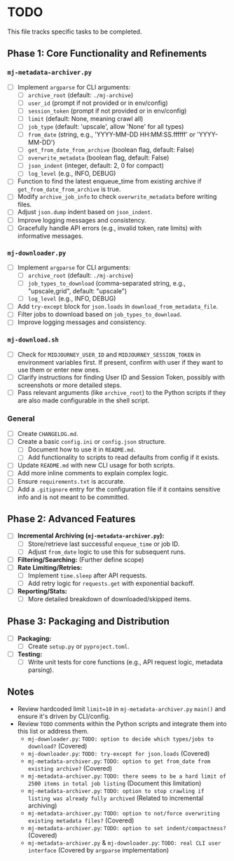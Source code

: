 # TODO

This file tracks specific tasks to be completed.

## Phase 1: Core Functionality and Refinements

### `mj-metadata-archiver.py`
- [ ] Implement `argparse` for CLI arguments:
    - [ ] `archive_root` (default: `./mj-archive`)
    - [ ] `user_id` (prompt if not provided or in env/config)
    - [ ] `session_token` (prompt if not provided or in env/config)
    - [ ] `limit` (default: None, meaning crawl all)
    - [ ] `job_type` (default: 'upscale', allow 'None' for all types)
    - [ ] `from_date` (string, e.g., 'YYYY-MM-DD HH:MM:SS.ffffff' or 'YYYY-MM-DD')
    - [ ] `get_from_date_from_archive` (boolean flag, default: False)
    - [ ] `overwrite_metadata` (boolean flag, default: False)
    - [ ] `json_indent` (integer, default: 2, 0 for compact)
    - [ ] `log_level` (e.g., INFO, DEBUG)
- [ ] Function to find the latest enqueue_time from existing archive if `get_from_date_from_archive` is true.
- [ ] Modify `archive_job_info` to check `overwrite_metadata` before writing files.
- [ ] Adjust `json.dump` indent based on `json_indent`.
- [ ] Improve logging messages and consistency.
- [ ] Gracefully handle API errors (e.g., invalid token, rate limits) with informative messages.

### `mj-downloader.py`
- [ ] Implement `argparse` for CLI arguments:
    - [ ] `archive_root` (default: `./mj-archive`)
    - [ ] `job_types_to_download` (comma-separated string, e.g., "upscale,grid", default: "upscale")
    - [ ] `log_level` (e.g., INFO, DEBUG)
- [ ] Add `try-except` block for `json.loads` in `download_from_metadata_file`.
- [ ] Filter jobs to download based on `job_types_to_download`.
- [ ] Improve logging messages and consistency.

### `mj-download.sh`
- [ ] Check for `MIDJOURNEY_USER_ID` and `MIDJOURNEY_SESSION_TOKEN` in environment variables first. If present, confirm with user if they want to use them or enter new ones.
- [ ] Clarify instructions for finding User ID and Session Token, possibly with screenshots or more detailed steps.
- [ ] Pass relevant arguments (like `archive_root`) to the Python scripts if they are also made configurable in the shell script.

### General
- [ ] Create `CHANGELOG.md`.
- [ ] Create a basic `config.ini` or `config.json` structure.
    - [ ] Document how to use it in `README.md`.
    - [ ] Add functionality to scripts to read defaults from config if it exists.
- [ ] Update `README.md` with new CLI usage for both scripts.
- [ ] Add more inline comments to explain complex logic.
- [ ] Ensure `requirements.txt` is accurate.
- [ ] Add a `.gitignore` entry for the configuration file if it contains sensitive info and is not meant to be committed.

## Phase 2: Advanced Features
- [ ] **Incremental Archiving (`mj-metadata-archiver.py`):**
    - [ ] Store/retrieve last successful `enqueue_time` or job ID.
    - [ ] Adjust `from_date` logic to use this for subsequent runs.
- [ ] **Filtering/Searching:** (Further define scope)
- [ ] **Rate Limiting/Retries:**
    - [ ] Implement `time.sleep` after API requests.
    - [ ] Add retry logic for `requests.get` with exponential backoff.
- [ ] **Reporting/Stats:**
    - [ ] More detailed breakdown of downloaded/skipped items.

## Phase 3: Packaging and Distribution
- [ ] **Packaging:**
    - [ ] Create `setup.py` or `pyproject.toml`.
- [ ] **Testing:**
    - [ ] Write unit tests for core functions (e.g., API request logic, metadata parsing).

## Notes
* Review hardcoded limit `limit=10` in `mj-metadata-archiver.py` `main()` and ensure it's driven by CLI/config.
* Review `TODO` comments within the Python scripts and integrate them into this list or address them.
    - `mj-downloader.py`: `TODO: option to decide which types/jobs to download?` (Covered)
    - `mj-downloader.py`: `TODO: try-except for json.loads` (Covered)
    - `mj-metadata-archiver.py`: `TODO: option to get from_date from existing archive?` (Covered)
    - `mj-metadata-archiver.py`: `TODO: there seems to be a hard limit of 2500 items in total job listing` (Document this limitation)
    - `mj-metadata-archiver.py`: `TODO: option to stop crawling if listing was already fully archived` (Related to incremental archiving)
    - `mj-metadata-archiver.py`: `TODO: option to not/force overwriting existing metadata files?` (Covered)
    - `mj-metadata-archiver.py`: `TODO: option to set indent/compactness?` (Covered)
    - `mj-metadata-archiver.py` & `mj-downloader.py`: `TODO: real CLI user interface` (Covered by `argparse` implementation)
